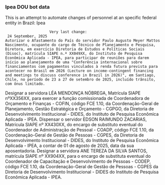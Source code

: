  ### Ipea DOU bot data
 This is an attempt to automate changes of personnel at an specific federal entity in Brazil: Ipea
 
                        Very last change: 
 	 24 September, 2025
	Autorizar o Afastamento do País do servidor Paulo Augusto Meyer Mattos Nascimento, ocupante do cargo de Técnico de Planejamento e Pesquisa, Diretora, em exercício Diretoria de Estudos e Políticas Sociais (Disoc), matrícula SIAPE n.º XX049XX, do Instituto de Pesquisa Econômica Aplicada - IPEA, para participar de reuniões para darem início ao planejamento de uma "Conferência internacional sobre financiamentos com pagamentos vinculados à renda futura prevista para acontecer no Brasil em 2026 (Lecture on income-contingent financing and meetings to discuss conference in Brazil in 2026)", em Santiago, Chile, no período de 23 a 27 de setembro de 2025, incluído trânsito, com ônus limitado.
Designar a servidora LÉA MENDONÇA NÓBREGA, Matrícula SIAPE nºXX356XX, para exercer a função comissionada de Coordenadora de Orçamento e Finanças - COFIN, código FCE 1.10, da Coordenação-Geral de Planejamento, Gestão Estratégica e Orçamento - CGPGO, da Diretoria de Desenvolvimento Institucional - DIDES, do Instituto de Pesquisa Econômica Aplicada - IPEA.
Dispensar o servidor EDSON RAIMUNDO ZACARIAS, Matrícula SIAPE nº XX430XX, do encargo de substituto eventual do Coordenador de Administração de Pessoal - COADP, código FCE 1.10, da Coordenação-Geral de Gestão de Pessoas - CGPES, da Diretoria de Desenvolvimento Institucional - DIDES, do Instituto de Pesquisa Econômica Aplicada - IPEA, a contar de 01 de agosto de 2025, data da sua aposentadoria.
Designar a servidora ANE TEREZA DA SILVA SANTOS, matrícula SIAPE nº XX904XX, para o encargo de substituta eventual do Coordenador de Capacitação e Desenvolvimento de Pessoas - CODEP, código FCE 1.10, da Coordenação-Geral de Gestão de Pessoas - CGPES da Diretoria de Desenvolvimento Institucional - DIDES do Instituto de Pesquisa Econômica Aplicada - IPEA.
